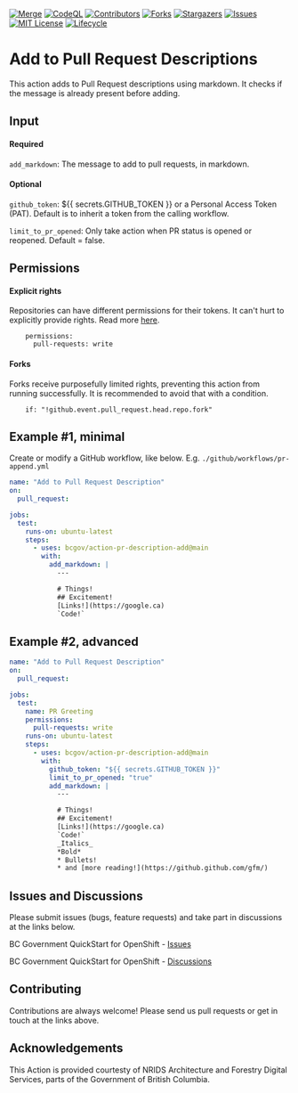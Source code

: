 <!-- Badges -->
[![Merge](https://github.com/bcgov/action-pr-description-add/actions/workflows/merge.yml/badge.svg)](https://github.com/bcgov/action-pr-description-add/actions/workflows/merge.yml)
[![CodeQL](https://github.com/bcgov/action-pr-description-add/actions/workflows/github-code-scanning/codeql/badge.svg)](https://github.com/bcgov/action-pr-description-add/actions/workflows/github-code-scanning/codeql)
[![Contributors](https://img.shields.io/github/contributors/bcgov/action-pr-description-add)](/../../graphs/contributors)
[![Forks](https://img.shields.io/github/forks/bcgov/action-pr-description-add)](/../../network/members)
[![Stargazers](https://img.shields.io/github/stars/bcgov/action-pr-description-add)](/../../stargazers)
[![Issues](https://img.shields.io/github/issues/bcgov/action-pr-description-add)](/../../issues)
[![MIT License](https://img.shields.io/github/license/bcgov/action-pr-description-add.svg)](/LICENSE)
[![Lifecycle](https://img.shields.io/badge/Lifecycle-Experimental-339999)](https://github.com/bcgov/repomountie/blob/master/doc/lifecycle-badges.md)

# Add to Pull Request Descriptions

This action adds to Pull Request descriptions using markdown.  It checks if the message is already present before adding.

## Input

#### Required

`add_markdown`: The message to add to pull requests, in markdown.

#### Optional

`github_token`: ${{ secrets.GITHUB_TOKEN }} or a Personal Access Token (PAT).  Default is to inherit a token from the calling workflow.

`limit_to_pr_opened`: Only take action when PR status is opened or reopened.  Default = false.

## Permissions

#### Explicit rights
Repositories can have different permissions for their tokens.  It can't hurt to explicitly provide rights.  Read more [here](https://docs.github.com/en/actions/security-guides/automatic-token-authentication#permissions-for-the-github_token).

```
    permissions:
      pull-requests: write
```

#### Forks
Forks receive purposefully limited rights, preventing this action from running successfully.  It is recommended to avoid that with a condition.
```
    if: "!github.event.pull_request.head.repo.fork"
```

## Example #1, minimal

Create or modify a GitHub workflow, like below.  E.g. `./github/workflows/pr-append.yml`

```yaml
name: "Add to Pull Request Description"
on:
  pull_request:

jobs:
  test:
    runs-on: ubuntu-latest
    steps:
      - uses: bcgov/action-pr-description-add@main
        with:
          add_markdown: |
            ---

            # Things!
            ## Excitement!
            [Links!](https://google.ca)
            `Code!`
```

## Example #2, advanced


```yaml
name: "Add to Pull Request Description"
on:
  pull_request:

jobs:
  test:
    name: PR Greeting
    permissions:
      pull-requests: write
    runs-on: ubuntu-latest
    steps:
      - uses: bcgov/action-pr-description-add@main
        with:
          github_token: "${{ secrets.GITHUB_TOKEN }}"
          limit_to_pr_opened: "true"
          add_markdown: |
            ---

            # Things!
            ## Excitement!
            [Links!](https://google.ca)
            `Code!`
            _Italics_
            *Bold*
            * Bullets!
            * and [more reading!](https://github.github.com/gfm/)
```

## Issues and Discussions

Please submit issues (bugs, feature requests) and take part in discussions at the links below.

BC Government QuickStart for OpenShift - [Issues](https://github.com/bcgov/quickstart-openshift/issues)

BC Government QuickStart for OpenShift - [Discussions](https://github.com/bcgov/quickstart-openshift/discussions)

## Contributing

Contributions are always welcome!  Please send us pull requests or get in touch at the links above.

## Acknowledgements

This Action is provided courtesty of NRIDS Architecture and Forestry Digital Services, parts of the Government of British Columbia.
